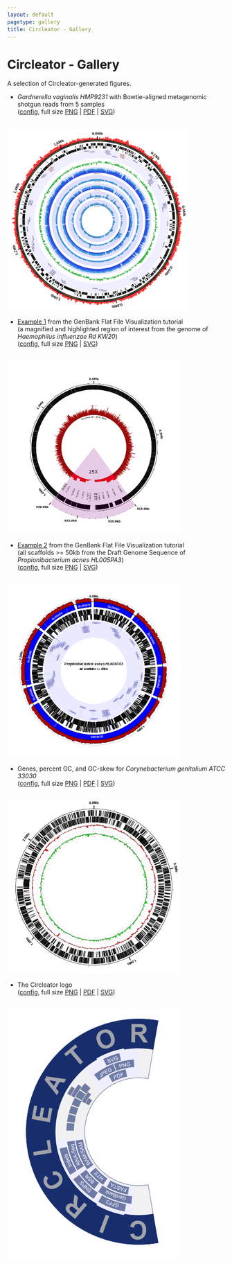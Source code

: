 ```yaml
---
layout: default
pagetype: gallery
title: Circleator - Gallery
---
```


# Circleator - Gallery

A selection of Circleator-generated figures.

* *Gardnerella vaginalis HMP9231* with Bowtie-aligned metagenomic shotgun reads from 5 samples  
([config][c1], full size <a href='images/CP002725-2-5000.png'>PNG</a>&nbsp;|&nbsp;<a href='images/CP002725-2.pdf'>PDF</a>&nbsp;|&nbsp;<a href='images/CP002725-2.svg'>SVG</a>)
<br clear='both'>
<img src='images/CP002725-2-420.png' class='gallery'>

* [Example 1][gb_ex1] from the GenBank Flat File Visualization tutorial  
(a magnified and highlighted region of interest from the genome of _Haemophilus influenzae Rd KW20_)  
([config][gb_ex1_conf], full size <a href='tutorials/gb_annotation/hinf-explore-region-1-3000.png'>PNG</a>&nbsp;|&nbsp;<a href='tutorials/gb_annotation/hinf-explore-region-1.svg'>SVG</a>)
<br clear='both'>
<img src='tutorials/gb_annotation/hinf-explore-region-1-400.png' class='gallery'>

* [Example 2][gb_ex2] from the GenBank Flat File Visualization tutorial  
(all scaffolds &gt;= 50kb from the Draft Genome Sequence of _Propionibacterium acnes HL005PA3_)  
([config][gb_ex2_conf], full size <a href='tutorials/gb_annotation/pa-no-short-scaffolds-plus-3000.png'>PNG</a>&nbsp;|&nbsp;<a href='tutorials/gb_annotation/pa-no-short-scaffolds-plus.svg'>SVG</a>)
<br clear='both'>
<img src='tutorials/gb_annotation/pa-no-short-scaffolds-plus-400.png' class='gallery'>

* Genes, percent GC, and GC-skew for *Corynebacterium genitalium ATCC 33030*  
([config][c2], full size <a href='images/CM000961-genes-percentGC-GCskew-1-5000.png'>PNG</a>&nbsp;|&nbsp;<a href='images/CM000961-genes-percentGC-GCskew-1-5000.pdf'>PDF</a>&nbsp;|&nbsp;<a href='images/CM000961-genes-percentGC-GCskew-1-5000.svg'>SVG</a>)
<br clear='both'>
<img src='images/CM000961-genes-percentGC-GCskew-1-400.png' class='gallery'>

* The Circleator logo  
([config][c3], full size <a href='images/logo-2-5000.png'>PNG</a>&nbsp;|&nbsp;<a href='images/logo-2.pdf'>PDF</a>&nbsp;|&nbsp;<a href='images/logo-2.svg'>SVG</a>)
<br clear='both'>
<img src='images/logo-2-400.png' class='gallery'>

[c1]: {{site.baseurl}}/gallery/CP002725-2.cfg
[c2]: {{site.baseurl}}/gallery/genes-percentGC-GCskew-1.cfg
[c3]: {{site.baseurl}}/gallery/logo-2.cfg
[gb_ex1]: {{site.baseurl}}/tutorials/gb_annotation.html#ex1
[gb_ex2]: {{site.baseurl}}/tutorials/gb_annotation.html#ex2
[gb_ex1_conf]: {{site.baseurl}}/tutorials/gb_annotation/explore-region-1.txt
[gb_ex2_conf]: {{site.baseurl}}/tutorials/gb_annotation/scaffolds-and-genes-plus.txt
